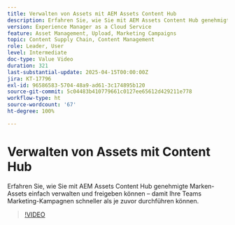```yaml
---
title: Verwalten von Assets mit AEM Assets Content Hub
description: Erfahren Sie, wie Sie mit AEM Assets Content Hub genehmigte Marken-Assets einfach verwalten und freigeben können, sodass Ihre Teams Marketing-Kampagnen schneller als je zuvor durchführen können.
version: Experience Manager as a Cloud Service
feature: Asset Management, Upload, Marketing Campaigns
topic: Content Supply Chain, Content Management
role: Leader, User
level: Intermediate
doc-type: Value Video
duration: 321
last-substantial-update: 2025-04-15T00:00:00Z
jira: KT-17796
exl-id: 96586583-5704-48a9-ad61-3c174895b120
source-git-commit: 5c04483b410779661c0127ee65612d429211e778
workflow-type: ht
source-wordcount: '67'
ht-degree: 100%

---
```


# Verwalten von Assets mit Content Hub

Erfahren Sie, wie Sie mit AEM Assets Content Hub genehmigte Marken-Assets einfach verwalten und freigeben können – damit Ihre Teams Marketing-Kampagnen schneller als je zuvor durchführen können.

>[!VIDEO](https://video.tv.adobe.com/v/3457638/?learn=on&enablevpops)
